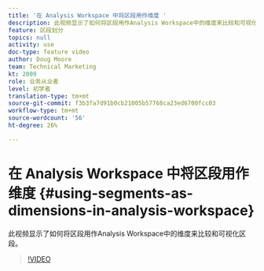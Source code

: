 ```yaml
---
title: '在 Analysis Workspace 中将区段用作维度 '
description: 此视频显示了如何将区段用作Analysis Workspace中的维度来比较和可视化区段。
feature: 区段划分
topics: null
activity: use
doc-type: feature video
author: Doug Moore
team: Technical Marketing
kt: 2009
role: 业务从业者
level: 初学者
translation-type: tm+mt
source-git-commit: f3b3fa7d91b0cb21005b57768ca23ed6700fcc03
workflow-type: tm+mt
source-wordcount: '56'
ht-degree: 26%

---
```



# 在 Analysis Workspace 中将区段用作维度 {#using-segments-as-dimensions-in-analysis-workspace}

此视频显示了如何将区段用作Analysis Workspace中的维度来比较和可视化区段。

>[!VIDEO](https://video.tv.adobe.com/v/23974/?quality=12)